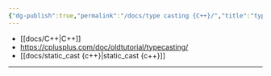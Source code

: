 ```yaml
---
{"dg-publish":true,"permalink":"/docs/type casting {C++}/","title":"type casting {C++}","tags":["scrap"]}
---
```


- [[docs/C++\|C++]]
- <https://cplusplus.com/doc/oldtutorial/typecasting/>
- [[docs/static_cast {c++}\|static_cast {c++}]]
---
